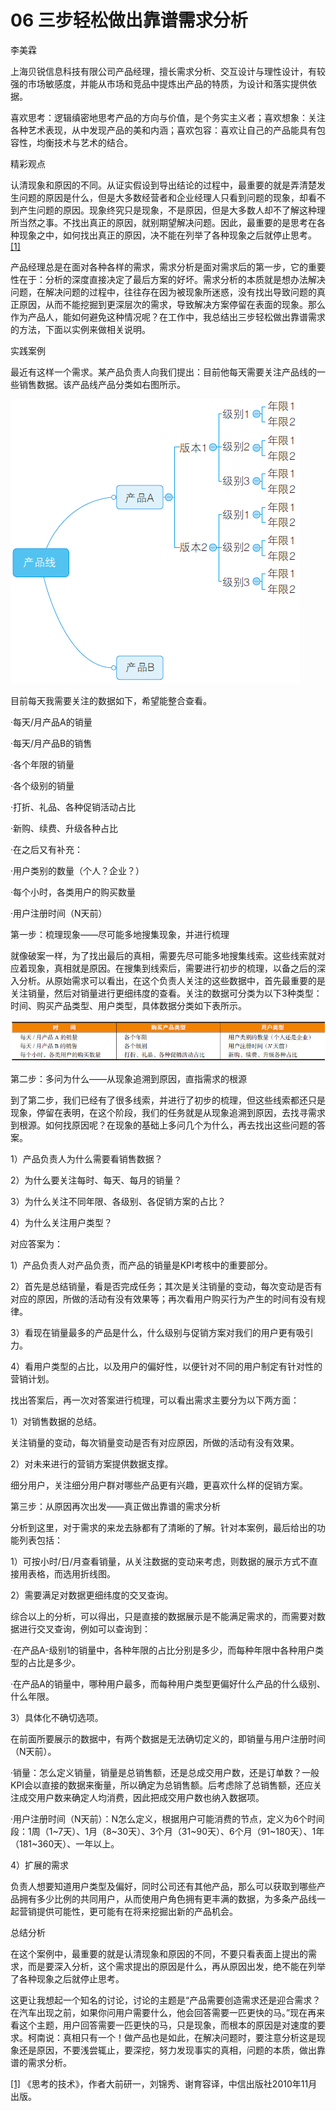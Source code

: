 # 06 三步轻松做出靠谱需求分析

李美霖

上海贝锐信息科技有限公司产品经理，擅长需求分析、交互设计与理性设计，有较强的市场敏感度，并能从市场和竞品中提炼出产品的特质，为设计和落实提供依据。

喜欢思考：逻辑缜密地思考产品的方向与价值，是个务实主义者；喜欢想象：关注各种艺术表现，从中发现产品的美和内涵；喜欢包容：喜欢让自己的产品能具有包容性，均衡技术与艺术的结合。

精彩观点

认清现象和原因的不同。从证实假设到导出结论的过程中，最重要的就是弄清楚发生问题的原因是什么，但是大多数经营者和企业经理人只看到问题的现象，却看不到产生问题的原因。现象终究只是现象，不是原因，但是大多数人却不了解这种理所当然之事。不找出真正的原因，就别期望解决问题。因此，最重要的是思考在各种现象之中，如何找出真正的原因，决不能在列举了各种现象之后就停止思考。[[1]](part0480.xhtml#ch1_back)

产品经理总是在面对各种各样的需求，需求分析是面对需求后的第一步，它的重要性在于：分析的深度直接决定了最后方案的好坏。需求分析的本质就是想办法解决问题，在解决问题的过程中，往往存在因为被现象所迷惑，没有找出导致问题的真正原因，从而不能挖掘到更深层次的需求，导致解决方案停留在表面的现象。那么作为产品人，能如何避免这种情况呢？在工作中，我总结出三步轻松做出靠谱需求的方法，下面以实例来做相关说明。

实践案例

最近有这样一个需求。某产品负责人向我们提出：目前他每天需要关注产品线的一些销售数据。该产品线产品分类如右图所示。

![](images/image01730.jpeg)

目前每天我需要关注的数据如下，希望能整合查看。

·每天/月产品A的销量

·每天/月产品B的销售

·各个年限的销量

·各个级别的销量

·打折、礼品、各种促销活动占比

·新购、续费、升级各种占比

·在之后又有补充：

·用户类别的数量（个人？企业？）

·每个小时，各类用户的购买数量

·用户注册时间（N天前）

第一步：梳理现象——尽可能多地搜集现象，并进行梳理

就像破案一样，为了找出最后的真相，需要先尽可能多地搜集线索。这些线索就对应着现象，真相就是原因。在搜集到线索后，需要进行初步的梳理，以备之后的深入分析。从原始需求可以看出，在这个负责人关注的这些数据中，首先最重要的是关注销量，然后对销量进行更细纬度的查看。关注的数据可分类为以下3种类型：时间、购买产品类型、用户类型，具体数据分类如下表所示。

![](images/image01731.jpeg)

第二步：多问为什么——从现象追溯到原因，直指需求的根源

到了第二步，我们已经有了很多线索，并进行了初步的梳理，但这些线索都还只是现象，停留在表明，在这个阶段，我们的任务就是从现象追溯到原因，去找寻需求到根源。如何找原因呢？在现象的基础上多问几个为什么，再去找出这些问题的答案。

1）产品负责人为什么需要看销售数据？

2）为什么要关注每时、每天、每月的销量？

3）为什么关注不同年限、各级别、各促销方案的占比？

4）为什么关注用户类型？

对应答案为：

1）产品负责人对产品负责，而产品的销量是KPI考核中的重要部分。

2）首先是总结销量，看是否完成任务；其次是关注销量的变动，每次变动是否有对应的原因，所做的活动有没有效果等；再次看用户购买行为产生的时间有没有规律。

3）看现在销量最多的产品是什么，什么级别与促销方案对我们的用户更有吸引力。

4）看用户类型的占比，以及用户的偏好性，以便针对不同的用户制定有针对性的营销计划。

找出答案后，再一次对答案进行梳理，可以看出需求主要分为以下两方面：

1）对销售数据的总结。

关注销量的变动，每次销量变动是否有对应原因，所做的活动有没有效果。

2）对未来进行的营销方案提供数据支撑。

细分用户，关注细分用户群对哪些产品更有兴趣，更喜欢什么样的促销方案。

第三步：从原因再次出发——真正做出靠谱的需求分析

分析到这里，对于需求的来龙去脉都有了清晰的了解。针对本案例，最后给出的功能列表包括：

1）可按小时/日/月查看销量，从关注数据的变动来考虑，则数据的展示方式不直接用表格，而选用折线图。

2）需要满足对数据更细纬度的交叉查询。

综合以上的分析，可以得出，只是直接的数据展示是不能满足需求的，而需要对数据进行交叉查询，例如可以查询到：

·在产品A-级别1的销量中，各种年限的占比分别是多少，而每种年限中各种用户类型的占比是多少。

·在产品A的销量中，哪种用户最多，而每种用户类型更偏好什么产品的什么级别、什么年限。

3）具体化不确切选项。

在前面所要展示的数据中，有两个数据是无法确切定义的，即销量与用户注册时间（N天前）。

·销量：怎么定义销量，销量是总销售额，还是总成交用户数，还是订单数？一般KPI会以直接的数据来衡量，所以确定为总销售额。后考虑除了总销售额，还应关注成交用户数来确定人均消费，因此把成交用户数也纳入数据项。

·用户注册时间（N天前）：N怎么定义，根据用户可能消费的节点，定义为6个时间段：1周（1~7天）、1月（8~30天）、3个月（31~90天）、6个月（91~180天）、1年（181~360天）、一年以上。

4）扩展的需求

负责人想要知道用户类型及偏好，同时公司还有其他产品，那么可以获取到哪些产品拥有多少比例的共同用户，从而使用户角色拥有更丰满的数据，为多条产品线一起营销提供可能性，更可能有在将来挖掘出新的产品机会。

总结分析

在这个案例中，最重要的就是认清现象和原因的不同，不要只看表面上提出的需求，而是要深入分析，这个需求提出的原因是什么，再从原因出发，绝不能在列举了各种现象之后就停止思考。

这更让我想起一个知名的讨论，讨论的主题是“产品需要创造需求还是迎合需求？在汽车出现之前，如果你问用户需要什么，他会回答需要一匹更快的马。”现在再来看这个主题，用户回答需要一匹更快的马，只是现象，而根本的原因是对速度的要求。柯南说：真相只有一个！做产品也是如此，在解决问题时，要注意分析这是现象还是原因，不要浅尝辄止，要深挖，努力发现事实的真相，问题的本质，做出靠谱的需求分析。

[[1]](part0480.xhtml#ch1) 《思考的技术》，作者大前研一，刘锦秀、谢育容译，中信出版社2010年11月出版。
